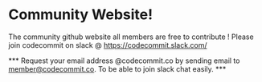 # Community Website!
The community github website  all members are free to contribute !
Please join codecommit on slack @ https://codecommit.slack.com/

*** Request your email address @codecommit.co by sending email to member@codecommit.co.
To be able to join slack chat easily. ***
